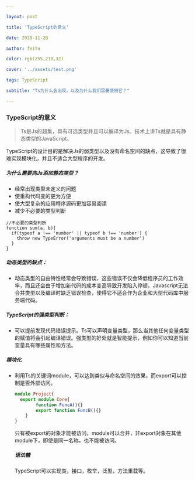 ```yaml
---

layout: post

title: 'TypeScript的意义'

date: 2020-11-20

author: feiYu

color: rgb(255,210,32)

cover: '../assets/test.png'

tags: TypeScript

subtitle: "Ts为什么会出现，以及为什么我们需要使用它？"

---
```



### TypeScript的意义

> Ts是Js的超集，具有可选类型并且可以编译为Js。技术上讲Ts就是具有静态类型的JavaScript。

TypeScript的设计目的是解决Js的弱类型以及没有命名空间的缺点，这导致了很难实现模块化，并且不适合大型程序的开发。

##### 为什么需要向Js添加静态类型？

+ 经常出现类型未定义的问题
+ 使重构代码变的更为方便
+ 使大型复杂的应用程序源码更加容易阅读
+ 减少不必要的类型判断

```
//不必要的类型判断
function sum(a, b){
  if(typeof a !== 'number' || typeof b !== 'number') {
    throw new TypeError('arguments must be a number')
  }
}
```

##### 动态类型的缺点：

+ 动态类型的自由特性经常会导致错误，这些错误不仅会降低程序员的工作效率，而且还会由于增加新代码的成本变高导致开发陷入停顿。Javascript无法合并类型以及编译时缺乏错误检查，使得它不适合作为企业和大型代码库中服务端代码。

##### TypeScript的强类型判断：

+ 可以提前发现代码错误提示。Ts可以声明变量类型，那么当其他任何变量类型的赋值将会引起编译错误。强类型的好处就是智能提示，例如你可以知道当前变量具有哪些属性和方法。

##### 模块化

+ 利用Ts的关键词module，可以达到类似与命名空间的效果，而export可以控制是否外部访问。

  ```typescript
  module Project{
  	export module Core{
          function FuncA(){}
          export function FuncB(){}
      }
  }
  ```

  只有被export的对象才能被访问，module可以合并，非export对象在其他module下，即使是同一名称，也不能被访问。

  ##### 语法糖

  TypeScript可以实现类，接口，枚举，泛型，方法重载等。